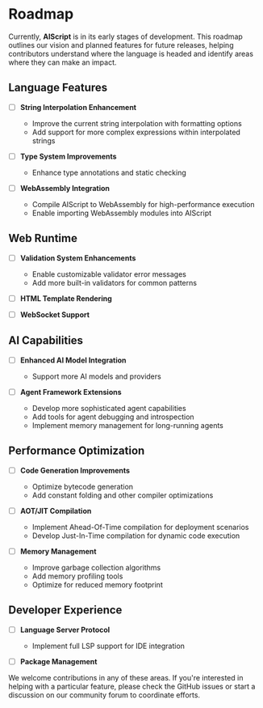 # Roadmap

Currently, **AIScript** is in its early stages of development. This roadmap outlines our vision and planned features for future releases, helping contributors understand where the language is headed and identify areas where they can make an impact.

## Language Features

- [ ] **String Interpolation Enhancement**
  - Improve the current string interpolation with formatting options
  - Add support for more complex expressions within interpolated strings

- [ ] **Type System Improvements**
  - Enhance type annotations and static checking

- [ ] **WebAssembly Integration**
  - Compile AIScript to WebAssembly for high-performance execution
  - Enable importing WebAssembly modules into AIScript

## Web Runtime

- [ ] **Validation System Enhancements**
  - Enable customizable validator error messages
  - Add more built-in validators for common patterns

- [ ] **HTML Template Rendering**

- [ ] **WebSocket Support**

## AI Capabilities

- [ ] **Enhanced AI Model Integration**
  - Support more AI models and providers

- [ ] **Agent Framework Extensions**
  - Develop more sophisticated agent capabilities
  - Add tools for agent debugging and introspection
  - Implement memory management for long-running agents

## Performance Optimization

- [ ] **Code Generation Improvements**
  - Optimize bytecode generation
  - Add constant folding and other compiler optimizations

- [ ] **AOT/JIT Compilation**
  - Implement Ahead-Of-Time compilation for deployment scenarios
  - Develop Just-In-Time compilation for dynamic code execution

- [ ] **Memory Management**
  - Improve garbage collection algorithms
  - Add memory profiling tools
  - Optimize for reduced memory footprint

## Developer Experience

- [ ] **Language Server Protocol**
  - Implement full LSP support for IDE integration

- [ ] **Package Management**

We welcome contributions in any of these areas. If you're interested in helping with a particular feature, please check the GitHub issues or start a discussion on our community forum to coordinate efforts.